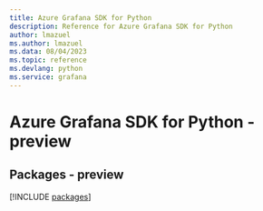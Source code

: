 ```yaml
---
title: Azure Grafana SDK for Python
description: Reference for Azure Grafana SDK for Python
author: lmazuel
ms.author: lmazuel
ms.data: 08/04/2023
ms.topic: reference
ms.devlang: python
ms.service: grafana
---
```

# Azure Grafana SDK for Python - preview
## Packages - preview
[!INCLUDE [packages](grafana-index.md)]